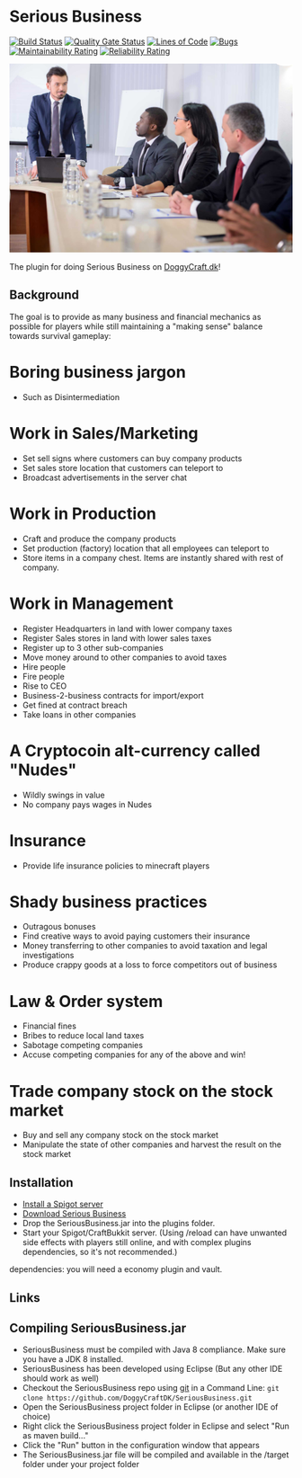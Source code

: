Serious Business
======

[![Build Status](https://travis-ci.com/DoggyCraftDK/SeriousBusiness.svg?branch=master)](https://travis-ci.com/DoggyCraftDK/SeriousBusiness)
[![Quality Gate Status](https://sonarcloud.io/api/project_badges/measure?project=DoggyCraftDK_SeriousBusiness&metric=alert_status)](https://sonarcloud.io/dashboard?id=DoggyCraftDK_SeriousBusiness)
[![Lines of Code](https://sonarcloud.io/api/project_badges/measure?project=DoggyCraftDK_SeriousBusiness&metric=ncloc)](https://sonarcloud.io/dashboard?id=DoggyCraftDK_SeriousBusiness)
[![Bugs](https://sonarcloud.io/api/project_badges/measure?project=DoggyCraftDK_SeriousBusiness&metric=bugs)](https://sonarcloud.io/dashboard?id=DoggyCraftDK_SeriousBusiness)
[![Maintainability Rating](https://sonarcloud.io/api/project_badges/measure?project=DoggyCraftDK_SeriousBusiness&metric=sqale_rating)](https://sonarcloud.io/dashboard?id=DoggyCraftDK_SeriousBusiness)
[![Reliability Rating](https://sonarcloud.io/api/project_badges/measure?project=DoggyCraftDK_SeriousBusiness&metric=reliability_rating)](https://sonarcloud.io/dashboard?id=DoggyCraftDK_SeriousBusiness)

![Business](img/business.jpg)

The plugin for doing Serious Business on [DoggyCraft.dk](https://www.doggycraft.dk)!

Background
---------
The goal is to provide as many business and financial mechanics as possible for players while still maintaining a "making sense" balance towards survival gameplay:

# Boring business jargon

* Such as Disintermediation

# Work in Sales/Marketing

* Set sell signs where customers can buy company products  
* Set sales store location that customers can teleport to  
* Broadcast advertisements in the server chat  

# Work in Production

* Craft and produce the company products 
* Set production (factory) location that all employees can teleport to
* Store items in a company chest. Items are instantly shared with rest of company.
 
# Work in Management

* Register Headquarters in land with lower company taxes
* Register Sales stores in land with lower sales taxes
* Register up to 3 other sub-companies
* Move money around to other companies to avoid taxes
* Hire people
* Fire people
* Rise to CEO
* Business-2-business contracts for import/export
* Get fined at contract breach
* Take loans in other companies

# A Cryptocoin alt-currency called "Nudes"
* Wildly swings in value
* No company pays wages in Nudes

# Insurance

* Provide life insurance policies to minecraft players
# Shady business practices

* Outragous bonuses
* Find creative ways to avoid paying customers their insurance
* Money transferring to other companies to avoid taxation and legal investigations
* Produce crappy goods at a loss to force competitors out of business
 
# Law & Order system

* Financial fines
* Bribes to reduce local land taxes
* Sabotage competing companies
* Accuse competing companies for any of the above and win!  
 
# Trade company stock on the stock market

* Buy and sell any company stock on the stock market
* Manipulate the state of other companies and harvest the result on the stock market

Installation
---------
*	[Install a Spigot server](https://github.com/DogOnFire/SeriousBusiness/#obtain-a-build-of-spigot)
*	[Download Serious Business](https://github.com/DogOnFire/SeriousBusiness/#download)
*	Drop the SeriousBusiness.jar into the plugins folder.
*	Start your Spigot/CraftBukkit server. (Using /reload can have unwanted side effects with players still online, and with complex plugins dependencies, so it's not recommended.)

dependencies: you will need a economy plugin and vault. 

Links
---------

Compiling SeriousBusiness.jar
---------
*	SeriousBusiness must be compiled with Java 8 compliance. Make sure you have a JDK 8 installed.
*	SeriousBusiness has been developed using Eclipse (But any other IDE should work as well)
*	Checkout the SeriousBusiness repo using [git](https://git-scm.com/downloads) in a Command Line: `git clone https://github.com/DoggyCraftDK/SeriousBusiness.git`
*	Open the SeriousBusiness project folder in Eclipse (or another IDE of choice)
*	Right click the SeriousBusiness project folder in Eclipse and select "Run as maven build..."
*	Click the "Run" button in the configuration window that appears
*	The SeriousBusiness.jar file will be compiled and available in the /target folder under your project folder

